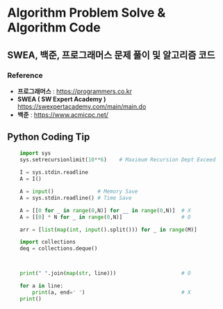 # Algorithm Problem Solve & Algorithm Code

## SWEA, 백준, 프로그래머스 문제 풀이 및 알고리즘 코드

### Reference
- **프로그래머스** : https://programmers.co.kr
- **SWEA ( SW Expert Academy )** https://swexpertacademy.com/main/main.do
- **백준** : https://www.acmicpc.net/


## Python Coding Tip

``` python
    import sys
    sys.setrecursionlimit(10**6)    # Maximum Recursion Dept Exceed
    
    I = sys.stdin.readline
    A = I()

    A = input()              # Memory Save 
    A = sys.stdin.readline() # Time Save

    A = [[0 for _ in range(0,N)] for __ in range(0,N)]  # X
    A = [[0] * N for _ in range(0,N)]                   # O

    arr = [list(map(int, input().split())) for _ in range(M)]

    import collections
    deq = collections.deque()



    print(" ".join(map(str, line)))                     # O

    for a in line:
        print(a, end=' ')                               # X
    print()

```
